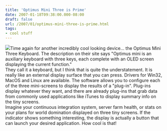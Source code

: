```yaml
---
title: 'Optimus Mini Three is Prime'
date: 2007-01-18T09:38:00.000-08:00
draft: false
url: /2007/01/optimus-mini-three-is-prime.html
tags: 
- cool stuff
---
```


[![](http://www.artlebedev.com/everything/optimus-mini/overview/vert.jpg)](http://www.artlebedev.com/everything/optimus-mini/overview/vert.jpg)Time again for another incredibly cool looking device... the Optimus Mini Three Keyboard. The description on their site says "Optimus mini is an auxiliary keyboard with three keys, each complete with an OLED screen displaying the current function."  
They call it a keyboard, but I think that is quite the understatement. It is really like an external display surface that you can press. Drivers for Win32, MacOS and Linux are available. The software allows you to configure each of the three mini-screens to display the results of a "plug-in". Plug-ins display whatever they want, and there are already plug-ins that grab data from commonly used applications like iTunes to display summary info on the tiny screens.  
Imagine your continuous integration system, server farm health, or stats on your plans for world domination displayed on three tiny screens. If the indicator shows something interesting, the display is actually a button that can launch your desired application. How cool is that!